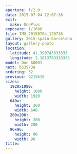 ```yaml
---
aperture: f/2.0
date: 2015-07-04 12:07:38
exif:
  make: OnePlus
exposure: 1/1600
file: IMG_20150704_120736
gallery: 2015-spain-barcelona
layout: gallery-photo
location:
  latitude: 41.390743333333
  longitude: 2.1813783333333
model: One A0001
next: b53973e
ordering: 32
previous: 9215619
sizes:
  1920x1080:
    height: 1080
    width: 1920
  640w:
    height: 360
    width: 640
  200x200:
    height: 200
    width: 200
  96x96:
    height: 96
    width: 96
title: 
---
```

